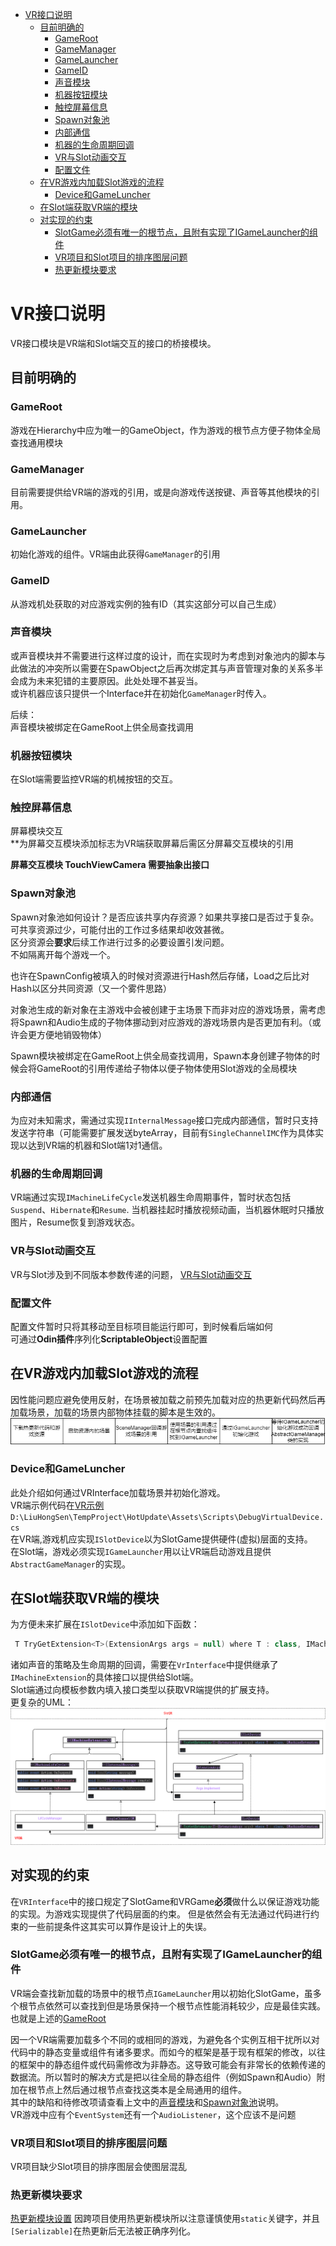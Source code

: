 - [VR接口说明](#vr接口说明)
  - [目前明确的](#目前明确的)
    - [GameRoot](#gameroot)
    - [GameManager](#gamemanager)
    - [GameLauncher](#gamelauncher)
    - [GameID](#gameid)
    - [声音模块](#声音模块)
    - [机器按钮模块](#机器按钮模块)
    - [触控屏幕信息](#触控屏幕信息)
    - [Spawn对象池](#spawn对象池)
    - [内部通信](#内部通信)
    - [机器的生命周期回调](#机器的生命周期回调)
    - [VR与Slot动画交互](#vr与slot动画交互)
    - [配置文件](#配置文件)
  - [在VR游戏内加载Slot游戏的流程](#在vr游戏内加载slot游戏的流程)
    - [Device和GameLuncher](#device和gameluncher)
  - [在Slot端获取VR端的模块](#在slot端获取vr端的模块)
  - [对实现的约束](#对实现的约束)
    - [SlotGame必须有唯一的根节点，且附有实现了IGameLauncher的组件](#slotgame必须有唯一的根节点且附有实现了igamelauncher的组件)
    - [VR项目和Slot项目的排序图层问题](#vr项目和slot项目的排序图层问题)
    - [热更新模块要求](#热更新模块要求)



# VR接口说明
VR接口模块是VR端和Slot端交互的接口的桥接模块。       


## 目前明确的

### GameRoot
游戏在Hierarchy中应为唯一的GameObject，作为游戏的根节点方便子物体全局查找通用模块    

### GameManager   
目前需要提供给VR端的游戏的引用，或是向游戏传送按键、声音等其他模块的引用。    
### GameLauncher
初始化游戏的组件。VR端由此获得`GameManager`的引用     

### GameID
从游戏机处获取的对应游戏实例的独有ID（其实这部分可以自己生成）   

### 声音模块
或声音模块并不需要进行这样过度的设计，而在实现时为考虑到对象池内的脚本与此做法的冲突所以需要在SpawObject之后再次绑定其与声音管理对象的关系多半会成为未来犯错的主要原因。此处处理不甚妥当。    
或许机器应该只提供一个Interface并在初始化`GameManager`时传入。    

后续：    
声音模块被绑定在GameRoot上供全局查找调用   

 

### 机器按钮模块
在Slot端需要监控VR端的机械按钮的交互。     

### 触控屏幕信息
屏幕模块交互      
**为屏幕交互模块添加标志为VR端获取屏幕后需区分屏幕交互模块的引用

**屏幕交互模块 TouchViewCamera 需要抽象出接口**

### Spawn对象池
Spawn对象池如何设计？是否应该共享内存资源？如果共享接口是否过于复杂。       
可共享资源过少，可能付出的工作过多结果却收效甚微。          
区分资源会**要求**后续工作进行过多的必要设置引发问题。      
不如隔离开每个游戏一个。     

也许在SpawnConfig被填入的时候对资源进行Hash然后存储，Load之后比对Hash以区分共同资源（又一个雾件思路）      
 
对象池生成的新对象在主游戏中会被创建于主场景下而非对应的游戏场景，需考虑将Spawn和Audio生成的子物体挪动到对应游戏的游戏场景内是否更加有利。（或许会更方便地销毁物体）   
      
Spawn模块被绑定在GameRoot上供全局查找调用，Spawn本身创建子物体的时候会将GameRoot的引用传递给子物体以便子物体使用Slot游戏的全局模块     


### 内部通信
为应对未知需求，需通过实现`IInternalMessage`接口完成内部通信，暂时只支持发送字符串（可能需要扩展发送byteArray，目前有`SingleChannelIMC`作为具体实现以达到VR端的机器和Slot端1对1通信。

### 机器的生命周期回调
VR端通过实现`IMachineLifeCycle`发送机器生命周期事件，暂时状态包括`Suspend`、`Hibernate`和`Resume`.
当机器挂起时播放视频动画，当机器休眠时只播放图片，Resume恢复到游戏状态。

### VR与Slot动画交互
VR与Slot涉及到不同版本参数传递的问题，
[VR与Slot动画交互](./VR%E4%B8%8ESlot%E4%BA%A4%E4%BA%92%E5%8A%A8%E7%94%BB.md)


### 配置文件
配置文件暂时只将其移动至目标项目能运行即可，到时候看后端如何     
可通过**Odin插件**序列化**ScriptableObject**设置配置




## 在VR游戏内加载Slot游戏的流程
因性能问题应避免使用反射，在场景被加载之前预先加载对应的热更新代码然后再加载场景，加载的场景内部物体挂载的脚本是生效的。         
![init](../img/initProcess.png)

### Device和GameLuncher
此处介绍如何通过VRInterface加载场景并初始化游戏。     
VR端示例代码在[VR示例](D:\LiuHongSen\TempProject\HotUpdate\Assets\Scripts\DebugVirtualDevice.cs)`D:\LiuHongSen\TempProject\HotUpdate\Assets\Scripts\DebugVirtualDevice.cs`          
在VR端,游戏机应实现`ISlotDevice`以为SlotGame提供硬件(虚拟)层面的支持。     
在Slot端，游戏必须实现`IGameLauncher`用以让VR端启动游戏且提供`AbstractGameManager`的实现。    

## 在Slot端获取VR端的模块
为方便未来扩展在`ISlotDevice`中添加如下函数：
``` csharp
 T TryGetExtension<T>(ExtensionArgs args = null) where T : class, IMachineExtension;
```
诸如声音的策略及生命周期的回调，需要在`VrInterface`中提供继承了`IMachineExtension`的具体接口以提供给Slot端。        
Slot端通过向模板参数内填入接口类型以获取VR端提供的扩展支持。    
更复杂的UML：     
![Extension](../img/Extension.png)     


## 对实现的约束
在`VRInterface`中的接口规定了SlotGame和VRGame**必须**做什么以保证游戏功能的实现。为游戏实现提供了代码层面的约束。
但是依然会有无法通过代码进行约束的一些前提条件这其实可以算作是设计上的失误。     


### SlotGame必须有唯一的根节点，且附有实现了IGameLauncher的组件
VR端会查找新加载的场景中的根节点`IGameLauncher`用以初始化SlotGame，虽多个根节点依然可以查找到但是场景保持一个根节点性能消耗较少，应是最佳实践。也就是上述的[GameRoot](#gameroot)     

因一个VR端需要加载多个不同的或相同的游戏，为避免各个实例互相干扰所以对代码中的静态变量或组件有诸多要求。而如今的框架是基于现有框架的修改，以往的框架中的静态组件或代码需修改为非静态。这导致可能会有非常长的依赖传递的数据流。所以暂时的解决方式是把以往全局的静态组件（例如Spawn和Audio）附加在根节点上然后通过根节点查找这类本是全局通用的组件。   
其中的缺陷和待修改项请查看上文中的[声音模块](#声音模块)和[Spawn对象池](#spawn对象池)说明。     
VR游戏中应有个`EventSystem`还有一个`AudioListener`，这个应该不是问题    

### VR项目和Slot项目的排序图层问题
VR项目缺少Slot项目的排序图层会使图层混乱    


### 热更新模块要求 
[热更新模块设置](./%E7%83%AD%E6%9B%B4%E6%96%B0%E6%8F%92%E4%BB%B6%E4%BD%BF%E7%94%A8.md)
因跨项目使用热更新模块所以注意谨慎使用`static`关键字，并且`[Serializable]`在热更新后无法被正确序列化。






